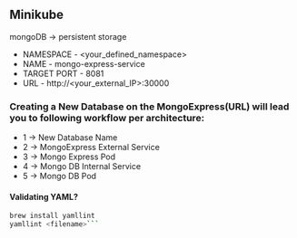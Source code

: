 ## Minikube
mongoDB -> persistent storage

* NAMESPACE - <your_defined_namespace>
* NAME - mongo-express-service
* TARGET PORT - 8081
* URL - http://<your_external_IP>:30000
### Creating a New Database on the MongoExpress(URL) will lead you to following workflow per architecture:
- 1 -> New Database Name
- 2 -> MongoExpress External Service
- 3 -> Mongo Express Pod
- 4 -> Mongo DB Internal Service
- 5 -> Mongo DB Pod

#### Validating YAML?
```bash
brew install yamllint
yamllint <filename>```